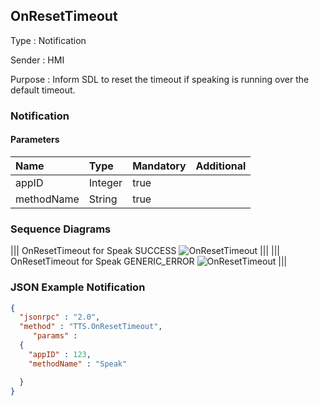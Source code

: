 ## OnResetTimeout

Type
: Notification

Sender
: HMI

Purpose
: Inform SDL to reset the timeout if speaking is running over the default timeout.

### Notification

#### Parameters

|Name|Type|Mandatory|Additional|
|:---|:---|:--------|:---------|
|appID|Integer|true||
|methodName|String|true||

### Sequence Diagrams
|||
OnResetTimeout for Speak SUCCESS
![OnResetTimeout](./assets/OnResetTimeoutSpeakSuccess.jpg)
|||
|||
OnResetTimeout for Speak GENERIC_ERROR
![OnResetTimeout](./assets/OnResetTimeoutGenericError.jpg)
|||

### JSON Example Notification
```json
{
  "jsonrpc" : "2.0",
  "method" : "TTS.OnResetTimeout",
     "params" :
  {
    "appID" : 123,
    "methodName" : "Speak"

  }
}
```
